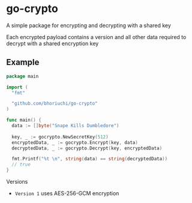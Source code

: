 # go-crypto
A simple package for encrypting and decrypting with a shared key

Each encrypted payload contains a version and all other data required to decrypt with a shared encryption key

## Example

```go
package main

import (
  "fmt"

  "github.com/bhoriuchi/go-crypto"
)

func main() {
  data := []byte("Snape Kills Dumbledore")
  
  key, _ := gocrypto.NewSecretKey(512)
  encryptedData, _ := gocrypto.Encrypt(key, data)
  decryptedData, _ := gocrypto.Decrypt(key, encryptedData)

  fmt.Printf("%t \n", string(data) == string(decryptedData))
  // true
}
```

Versions

* `Version 1` uses AES-256-GCM encryption